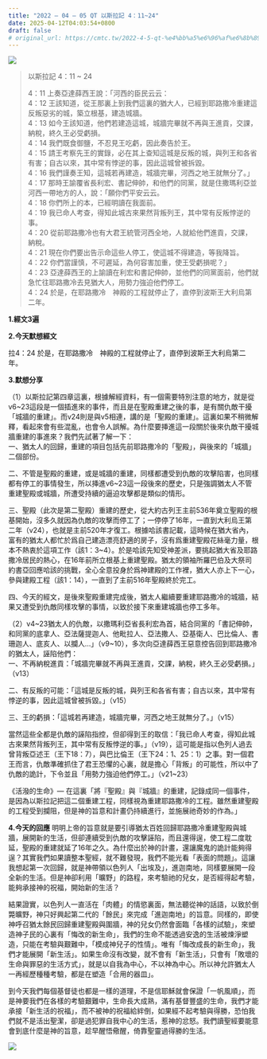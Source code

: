 ```yaml
---
title: "2022 – 04 – 05 QT 以斯拉記 4：11~24"
date: 2025-04-12T04:03:54+0800
draft: false
# original_url: https://cmtc.tw/2022-4-5-qt-%e4%bb%a5%e6%96%af%e6%8b%89%e8%a8%98-4%ef%bc%9a11-24
---
```


![](/images/qt.jpg)
> 以斯拉記 4：11 ~ 24
>
> 4：11 上奏亞達薛西王說：「河西的臣民云云：  
> 4：12 王該知道，從王那裏上到我們這裏的猶大人，已經到耶路撒冷重建這反叛惡劣的城，築立根基，建造城牆。  
> 4：13 如今王該知道，他們若建造這城，城牆完畢就不再與王進貢，交課，納稅，終久王必受虧損。  
> 4：14 我們既食御鹽，不忍見王吃虧，因此奏告於王。  
> 4：15 請王考察先王的實錄，必在其上查知這城是反叛的城，與列王和各省有害；自古以來，其中常有悖逆的事，因此這城曾被拆毀。  
> 4：16 我們謹奏王知，這城若再建造，城牆完畢，河西之地王就無分了。」  
> 4：17 那時王諭覆省長利宏、書記伸帥，和他們的同黨，就是住撒瑪利亞並河西一帶地方的人，說：「願你們平安云云。  
> 4：18 你們所上的本，已經明讀在我面前。  
> 4：19 我已命人考查，得知此城古來果然背叛列王，其中常有反叛悖逆的事。  
> 4：20 從前耶路撒冷也有大君王統管河西全地，人就給他們進貢，交課，納稅。  
> 4：21 現在你們要出告示命這些人停工，使這城不得建造，等我降旨。  
> 4：22 你們當謹慎，不可遲延，為何容害加重，使王受虧損呢？」  
> 4：23 亞達薛西王的上諭讀在利宏和書記伸帥，並他們的同黨面前，他們就急忙往耶路撒冷去見猶大人，用勢力強迫他們停工。  
> 4：24 於是，在耶路撒冷　神殿的工程就停止了，直停到波斯王大利烏第二年。

**1.經文3遍**

**2.今天默想經文**
  
拉4：24 於是，在耶路撒冷　神殿的工程就停止了，直停到波斯王大利烏第二年。

**3.默想分享**
  
（1）以斯拉記第四章這裏，根據解經資料，有一個需要特別注意的地方，就是從v6\~23這段是一個插進來的事件，而且是在聖殿重建之後的事，是有關仇敵干擾「城牆的重建」。而v24則是與v5相連，講的是「聖殿的重建」。這裏如果不稍微解釋，看起來會有些混亂，也會令人誤解。為什麼要挿進這一段關於後來仇敵干擾城牆重建的事進來？我們先試著了解一下：  
一、猶太人的回歸，重建的項目包括先前耶路撒冷的「聖殿」，與後來的「城牆」二個部份。

二、不管是聖殿的重建，或是城牆的重建，同樣都遭受到仇敵的攻擊陷害，也同樣都有停工的事情發生，所以挿進v6\~23這一段後來的歷史，只是強調猶太人不管重建聖殿或城牆，所遭受持續的逼迫攻擊都是類似的情形。

三、聖殿（此次是第二聖殿）重建的歷史，從大約古列王主前536年奠立聖殿的根基開始，沒多久就因為仇敵的攻擊而停工了；一停停了16年，一直到大利烏王第二年（v24），也就是主前520年才復工。根據哈該書記載，這時候在猶大省內，富有的猶太人都忙於爲自己建造漂亮舒適的房子，沒有爲重建聖殿花絲毫力量，根本不熱衷於這項工作（該1：3\~4）。於是哈該先知受神差派，要挑起猶大省及耶路撒冷居民的熱心，在16年前所立根基上重建聖殿。猶太的領袖所羅巴伯及大祭司約書亞回應哈該的挑戰，全心全意投身於爲神建殿的工作裡，猶大人亦上下一心，參與建殿工程（該1：14），一直到了主前516年聖殿終於完工。

四、今天的經文，是後來聖殿重建完成後，猶太人繼續要重建耶路撒冷的城牆，結果又遭受到仇敵同樣攻擊的事情，以致於接下來重建城牆也停工多年。

（2）v4\~23猶太人的仇敵，以撒瑪利亞省長利宏為首，結合同黨的「書記伸帥，和同黨的底拿人、亞法薩提迦人、他毗拉人、亞法撒人、亞基衛人、巴比倫人、書珊迦人、底亥人、以攔人…」（v9\~10），多次向亞達薛西王惡意控告回到耶路撒冷的猶太人，誣陷他們：  
一、不再納稅進貢：「城牆完畢就不再與王進貢，交課，納稅，終久王必受虧損。」（v13）

二、有反叛的可能：「這城是反叛的城，與列王和各省有害；自古以來，其中常有悖逆的事，因此這城曾被拆毀。」（v15）

三、王的虧損：「這城若再建造，城牆完畢，河西之地王就無分了。」（v15）

當然這些全都是仇敵的誣陷指控，但卻得到王的取信：「我已命人考查，得知此城古來果然背叛列王，其中常有反叛悖逆的事。」（v19），這可能是指以色列人過去曾背叛亞述王（王下18：7），與巴比倫王（王下24：1、25：1）之事。對一個君王而言，仇敵準確抓住了君王恐懼的心裏，就是擔心「背叛」的可能性，所以中了仇敵的詭計，下令並且「用勢力強迫他們停工。」（v21\~23）

《活潑的生命》— 在這裏「將『聖殿』與『城牆』的重建，記錄成同一個事件，是因為以斯拉記把這二個重建工程，同樣視為重建耶路撒冷的工程。雖然重建聖殿的工程受到攔阻，但是神的旨意和計畫仍持續進行，並施展祂奇妙的作為。」

**4.今天的回應**
明明上帝的旨意就是要引導猶太百姓回歸耶路撒冷重建聖殿與城牆，展開新的生活，但卻連續受到仇敵的攻擊誣陷，而且還得逞，使工程二度耽延，聖殿的重建就延了16年之久。為什麼出於神的計畫，還讓魔鬼的詭計能夠得逞？其實我們如果讀整本聖經，就不難發現，我們不能光看「表面的問題」。這讓我想起第一次回歸，就是神帶領以色列人「出埃及」，進迦南地，同樣要展開一段全新的生活。但是神卻利用「曠野」的路程，來考驗祂的兒女，是否經得起考驗，能夠承接神的祝福，開始新的生活？

結果證實，以色列人一直活在「肉體」的情慾裏面，無法聽從神的話語，以致於倒斃曠野，神只好興起第二代的「餘民」來完成「進迦南地」的旨意。同樣的，即使神呼召猶太餘民回歸重建聖殿與圍牆，神的兒女仍然會面臨「各樣的試驗」，來塑造神子民的心裏有「悔改的新生命」，我們的生命不能透過安逸的生活被煉淨塑造，只能在考驗與艱難中，「模成神兒子的性情」。唯有「悔改成長的新生命」，我們才能展開「新生活」。如果生命沒有改變，就不會有「新生活」，只會有「敗壞的生命與罪惡的生活方式」，就是以自我為中心，不以神為中心。所以神允許猶太人一再經歷種種考驗，都是在塑造「合用的器皿」。

到今天我們每個基督徒也都是一樣的道理，不是信耶穌就會保證「一帆風順」，而是神要我們在各樣的考驗艱難中，生命長大成熟，滿有基督豐盛的生命，我們才能承接「新生活的祝福」，而不被神的祝福給絆倒，如果經不起考驗與得勝，恐怕我們就不是活出聖潔，卻是過犯罪自我中心的生活，惹神的忿怒。我們讀聖經要能意會到底什麼是神的旨意，趁早醒悟儆醒，倚靠聖靈過得勝的生活。

![](/images/202204.jpg)
